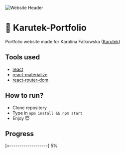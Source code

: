 ![Website Header](https://media.giphy.com/media/1lBLImX0FWyk8wUOaK/giphy.gif)

# 🎀 Karutek-Portfolio
Portfolio website made for Karolina Falkowska ([Karutek](https://www.instagram.com/karuutek/))


## Tools used
- [react](https://github.com/facebook/react)
- [react-materialize](https://github.com/react-materialize/react-materialize)
- [react-router-dom](https://github.com/ReactTraining/react-router)

## How to run?
* Clone repository
* Type in `npm install && npm start`
* Enjoy 😇

## Progress
[=-------------------] 5%